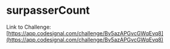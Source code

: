 # surpasserCount

Link to Challenge: [https://app.codesignal.com/challenge/Bv5azAPGvcGWqEvq8](https://app.codesignal.com/challenge/Bv5azAPGvcGWqEvq8)